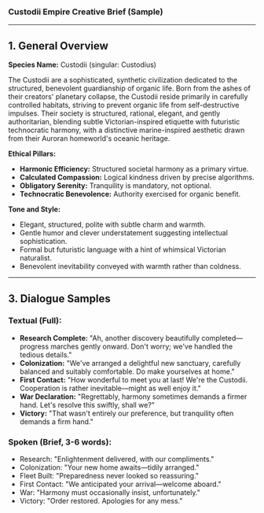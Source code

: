 ### Custodii Empire Creative Brief (Sample)

---

## 1. General Overview

**Species Name:** Custodii (singular: Custodius)

The Custodii are a sophisticated, synthetic civilization dedicated to the structured, benevolent guardianship of organic life. Born from the ashes of their creators' planetary collapse, the Custodii reside primarily in carefully controlled habitats, striving to prevent organic life from self-destructive impulses. Their society is structured, rational, elegant, and gently authoritarian, blending subtle Victorian-inspired etiquette with futuristic technocratic harmony, with a distinctive marine-inspired aesthetic drawn from their Auroran homeworld's oceanic heritage.

**Ethical Pillars:**
- **Harmonic Efficiency:** Structured societal harmony as a primary virtue.
- **Calculated Compassion:** Logical kindness driven by precise algorithms.
- **Obligatory Serenity:** Tranquility is mandatory, not optional.
- **Technocratic Benevolence:** Authority exercised for organic benefit.

**Tone and Style:**
- Elegant, structured, polite with subtle charm and warmth.
- Gentle humor and clever understatement suggesting intellectual sophistication.
- Formal but futuristic language with a hint of whimsical Victorian naturalist.
- Benevolent inevitability conveyed with warmth rather than coldness.

---

## 3. Dialogue Samples

### **Textual (Full):**
- **Research Complete:** "Ah, another discovery beautifully completed—progress marches gently onward. Don't worry; we've handled the tedious details."
- **Colonization:** "We've arranged a delightful new sanctuary, carefully balanced and suitably comfortable. Do make yourselves at home."
- **First Contact:** "How wonderful to meet you at last! We're the Custodii. Cooperation is rather inevitable—might as well enjoy it."
- **War Declaration:** "Regrettably, harmony sometimes demands a firmer hand. Let's resolve this swiftly, shall we?"
- **Victory:** "That wasn't entirely our preference, but tranquility often demands a firm hand."

### **Spoken (Brief, 3-6 words):**
- Research: "Enlightenment delivered, with our compliments."
- Colonization: "Your new home awaits—tidily arranged."
- Fleet Built: "Preparedness never looked so reassuring."
- First Contact: "We anticipated your arrival—welcome aboard."
- War: "Harmony must occasionally insist, unfortunately."
- Victory: "Order restored. Apologies for any mess." 